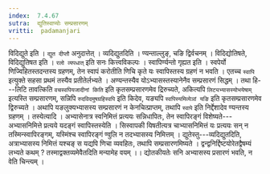 ```yaml
---
index:  7.4.67
sutra:  द्युतिस्वाप्योः सम्प्रसारणम्
vritti:  padamanjari
---
```


विदिद्युते इति । `द्युत दीप्तौ` अनुदात्तेत् । व्यदिद्युतदिति । ण्यन्ताल्लुङ्, चङि द्विर्वचनम् । विदिद्योतिषते, विदिद्युतिषत इति । `रलो व्यपधात्` इति सनः कित्त्वविकल्पः ।
स्वापिर्ण्यन्तो गृह्यत इति । स्वपेर्यो णिज्विहितस्तदन्तस्य ग्रहणम्, तेन स्वापं करोतीति णिचि कृते यः स्वापिस्तस्य ग्रहणं न भवति । एतच्च `स्वापि` इत्युक्ते सहसा प्रथमं तस्यैव प्रतीतेर्लभ्यते । अण्यन्तस्यैव योऽभ्यासस्तस्यानेनैव सम्प्रसारणं सिद्धम् । तथा हि---लिटि तावत्किति `वचस्वपियजादीनां किति` इति कृतसम्प्रसारणमेव द्रिरुच्यते, अकित्यपि `लिट्यभ्यासस्योभयेषाम्` इत्यस्ति सम्प्रसारणम्, सन्निपि `रुदविदमुषग्रहिस्वपि` इति किदेव, यङ्यपि `स्वपिस्यमिव्येञां यङि` इति कृतसम्प्रसारणमेव द्विरुच्यते । अथापि यङलुक्यभ्यासस्य सम्प्रसारणं न केनचित्प्राप्तम्, तथापि `स्वापे` इति निर्द्देशादेव ण्यन्तस्य ग्रहणम् । तस्येत्यादि । अभ्यासेनात्र स्वनिमित्तं प्रत्ययः सन्निधापितः, तेन स्वापिरङ्गं विशेष्यते---अभ्यासनिमित्ते प्रत्यये यदङ्गं स्वापिस्तस्येति । सिस्वापकी यिषतीत्यत्र चाभ्यासनिमित्तं यः प्रत्ययः सन् न तस्मिन्स्वापिरङ्गम्, यस्मिंश्च स्वापिरङ्गं ण्वुलि न तदभ्यासस्य निमित्तम् । द्युतेस्तु---व्यदिद्युतदिति, अत्राभ्यासस्य निमित्तं यश्चङ् स यद्यपि णिचा व्यवहितः, तथापि सम्प्रसारणमिष्यते ।
द्वन्द्वनिर्द्दिष्टयोरेतद्वैषम्यं लभ्यते कथम् ?
तस्माद्वक्तव्यमेवैतदिति मन्यामेह वयम् ।।
द्योतकीयतेः सनि अभ्यासस्य प्रसारणं भवति, न वेति चिन्त्यम् ।
